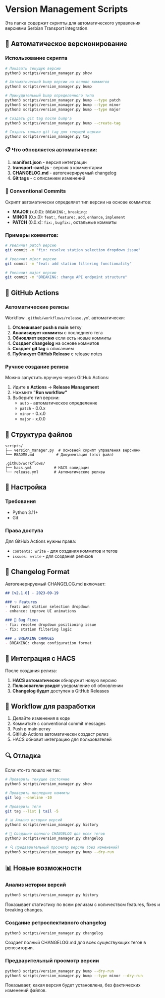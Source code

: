 # Version Management Scripts

Эта папка содержит скрипты для автоматического управления версиями Serbian Transport integration.

## 🚀 Автоматическое версионирование

### Использование скрипта

```bash
# Показать текущую версию
python3 scripts/version_manager.py show

# Автоматический bump версии на основе коммитов
python3 scripts/version_manager.py bump

# Принудительный bump определенного типа
python3 scripts/version_manager.py bump --type patch
python3 scripts/version_manager.py bump --type minor
python3 scripts/version_manager.py bump --type major

# Создать git tag после bump'а
python3 scripts/version_manager.py bump --create-tag

# Создать только git tag для текущей версии
python3 scripts/version_manager.py tag
```

### 📋 Что обновляется автоматически:

1. **manifest.json** - версия интеграции
2. **transport-card.js** - версия в комментарии
3. **CHANGELOG.md** - автогенерируемый changelog
4. **Git tags** - с описанием изменений

### 🎯 Conventional Commits

Скрипт автоматически определяет тип версии на основе коммитов:

- **MAJOR** (x.0.0): `BREAKING:`, `breaking:`
- **MINOR** (0.x.0): `feat:`, `feature:`, `add`, `enhance`, `implement`
- **PATCH** (0.0.x): `fix:`, `bugfix:`, остальные коммиты

### Примеры коммитов:

```bash
# Увеличит patch версию
git commit -m "fix: resolve station selection dropdown issue"

# Увеличит minor версию
git commit -m "feat: add station filtering functionality"

# Увеличит major версию
git commit -m "BREAKING: change API endpoint structure"
```

## 🤖 GitHub Actions

### Автоматические релизы

Workflow `.github/workflows/release.yml` автоматически:

1. **Отслеживает push в main** ветку
2. **Анализирует коммиты** с последнего тега
3. **Обновляет версию** если есть новые коммиты
4. **Создает changelog** на основе коммитов
5. **Создает git tag** с описанием
6. **Публикует GitHub Release** с release notes

### Ручное создание релиза

Можно запустить вручную через GitHub Actions:

1. Идите в **Actions** → **Release Management**
2. Нажмите **"Run workflow"**
3. Выберите тип версии:
   - `auto` - автоматическое определение
   - `patch` - 0.0.x
   - `minor` - 0.x.0  
   - `major` - x.0.0

## 📁 Структура файлов

```
scripts/
├── version_manager.py  # Основной скрипт управления версиями
└── README.md          # Документация (этот файл)

.github/workflows/
├── hacs.yml          # HACS валидация
└── release.yml       # Автоматические релизы
```

## 🔧 Настройка

### Требования

- Python 3.11+
- Git

### Права доступа

Для GitHub Actions нужны права:
- `contents: write` - для создания коммитов и тегов
- `issues: write` - для создания релизов

## 📝 Changelog Format

Автогенерируемый CHANGELOG.md включает:

```markdown
## [v2.1.0] - 2023-09-19

### ✨ Features
- feat: add station selection dropdown
- enhance: improve UI animations

### 🐛 Bug Fixes  
- fix: resolve dropdown positioning issue
- fix: station filtering logic

### ⚠️ BREAKING CHANGES
- BREAKING: change configuration format
```

## 🎯 Интеграция с HACS

После создания релиза:

1. **HACS автоматически** обнаружит новую версию
2. **Пользователи увидят** уведомление об обновлении
3. **Changelog будет** доступен в GitHub Releases

## 🚀 Workflow для разработки

1. Делайте изменения в коде
2. Коммитьте с conventional commit messages
3. Push в main ветку
4. GitHub Actions автоматически создаст релиз
5. HACS обновит интеграцию для пользователей

## 🔍 Отладка

Если что-то пошло не так:

```bash
# Проверить текущее состояние
python3 scripts/version_manager.py show

# Проверить последние коммиты
git log --oneline -10

# Проверить теги
git tag --list | tail -5

# 📊 Анализ истории версий
python3 scripts/version_manager.py history

# 📝 Создание полного CHANGELOG для всех тегов
python3 scripts/version_manager.py changelog

# 🔍 Предварительный просмотр версии (без изменений)
python3 scripts/version_manager.py bump --dry-run
```

## 📊 Новые возможности

### Анализ истории версий
```bash
python3 scripts/version_manager.py history
```
Показывает статистику по всем релизам с количеством features, fixes и breaking changes.

### Создание ретроспективного changelog
```bash
python3 scripts/version_manager.py changelog
```
Создает полный CHANGELOG.md для всех существующих тегов в репозитории.

### Предварительный просмотр версии
```bash
python3 scripts/version_manager.py bump --dry-run
python3 scripts/version_manager.py bump --type minor --dry-run
```
Показывает, какая версия будет установлена, без фактических изменений файлов.
```
